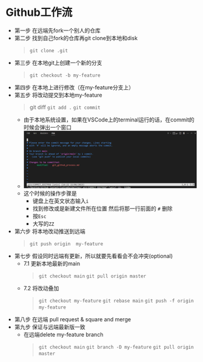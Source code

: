 # Github工作流

- 第一步 在远端先fork一个别人的仓库
- 第二步 找到自己fork的仓库再git clone到本地和disk
  > `git clone .git`
- 第三步 在本地git上创建一个新的分支 
  > `git checkout -b my-feature`
- 第四步 在本地上进行修改（在my-feature分支上）
- 第五步 将改动提交到本地my-feature
  > git diff
  > `git add .`
  > `git commit`
  - 由于本地系统设置，如果在VSCode上的terminal运行的话，在commit的时候会弹出一个窗口
  - ![image-20230615162307000](https://raw.githubusercontent.com/keeplearning-again/Typora_blog_images/main/blog/202306151623188.png)
  - 这个时候的操作步骤是 
    - 键盘上在英文状态输入`i` 
    - 找到修改或是新建文件所在位置 然后将那一行前面的 `#` 删除
    - 按`Esc`
    - 大写的`ZZ`
- 第六步 将本地改动推送到远端 
  > `git push origin  my-feature`
- 第七步 假设同时远端有更新，所以就要先看看会不会冲突(optional)
  - 7.1 更新本地最新的main
    > `git checkout main`
    > `git pull origin master`
  - 7.2 将改动叠加
    > `git checkout my-feature`
    > `git rebase main`
    > `git push -f origin my-feature`
- 第八步 在远端 pull request & square and merge
- 第九步 保证与远端最新版一致 
  - 在远端delete my-feature branch
    > `git checkout main`
    > `git branch -D my-feature`
    > `git pull origin master`
